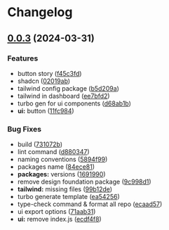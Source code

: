 # Changelog

## [0.0.3](https://github.com/Danishsjjd/feat-monorepo/compare/ui-v0.0.2...ui-v0.0.3) (2024-03-31)


### Features

* button story ([f45c3fd](https://github.com/Danishsjjd/feat-monorepo/commit/f45c3fdebb4e500fb4fb0efb54583ea001eea2ef))
* shadcn ([02019ab](https://github.com/Danishsjjd/feat-monorepo/commit/02019ab9b877bc788d38646bc12663edc8427532))
* tailwind config package ([b5d209a](https://github.com/Danishsjjd/feat-monorepo/commit/b5d209a29263f61fdcf4ca5974475f883c318dfa))
* tailwind in dashboard ([ee7bfd2](https://github.com/Danishsjjd/feat-monorepo/commit/ee7bfd23bbe52cdcbd491eca2f677bb006ddd65c))
* turbo gen for ui components ([d68ab1b](https://github.com/Danishsjjd/feat-monorepo/commit/d68ab1b6c5e0a5d2948135616826a3fd64bb595a))
* **ui:** button ([11fc984](https://github.com/Danishsjjd/feat-monorepo/commit/11fc984b70afa3d58b50c5e25a6bdf27b0f57538))


### Bug Fixes

* build ([731072b](https://github.com/Danishsjjd/feat-monorepo/commit/731072b5fc00ac430e4e1bae2927661e39b46fac))
* lint command ([d880347](https://github.com/Danishsjjd/feat-monorepo/commit/d880347d13eb3d7c05e16762b037ef97dca842eb))
* naming conventions ([5894f99](https://github.com/Danishsjjd/feat-monorepo/commit/5894f99abdf83096bb1df242b52c7825bc55b1c6))
* packages name ([84ece81](https://github.com/Danishsjjd/feat-monorepo/commit/84ece81634749d0f6b3c9ec539ccfc2605c8c9fc))
* **packages:** versions ([1691990](https://github.com/Danishsjjd/feat-monorepo/commit/1691990d705f55ff3fc619f97c4f6292a00e1aad))
* remove design foundation package ([9c998d1](https://github.com/Danishsjjd/feat-monorepo/commit/9c998d1416ed8b33dba0ad0077d93c55f9696f67))
* **tailwind:** missing files ([99b12de](https://github.com/Danishsjjd/feat-monorepo/commit/99b12de27ed7bd4d3c7a47f1ee922af2c1163144))
* turbo generate template ([ea54256](https://github.com/Danishsjjd/feat-monorepo/commit/ea54256673ec187165105e93079ac4694d1c6b49))
* type-check command & format all repo ([ecaad57](https://github.com/Danishsjjd/feat-monorepo/commit/ecaad575ca18b02aba9bad62c0e678868b2c9329))
* ui export options ([71aab31](https://github.com/Danishsjjd/feat-monorepo/commit/71aab31a63992aa526f960097061a8f6f154fef9))
* **ui:** remove index.js ([ecdf4f8](https://github.com/Danishsjjd/feat-monorepo/commit/ecdf4f8396750f86f42f5c6df01a18093e1d0c21))
